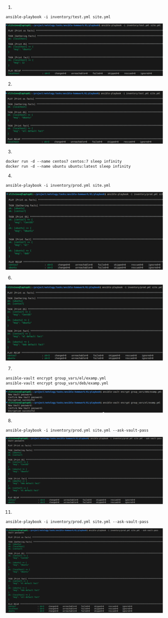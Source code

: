 1. 
```
ansible-playbook -i inventory/test.yml site.yml
```
![screenshot](img/1.png)

2. 
![screenshot](img/2.png)

3. 
```
docker run -d --name centos7 centos:7 sleep infinity
docker run -d --name ubuntu ubuntu:latest sleep infinity
```
4. 
```
ansible-playbook -i inventory/prod.yml site.yml
```
![screenshot](img/3.png)

6.  
![screenshot](img/4.png)

7. 
```
ansible-vault encrypt group_vars/el/examp.yml
ansible-vault encrypt group_vars/deb/examp.yml
```
![screenshot](img/5.png)

8. 
```
ansible-playbook -i inventory/prod.yml site.yml --ask-vault-pass
```
![screenshot](img/6.png)

11. 
```
ansible-playbook -i inventory/prod.yml site.yml --ask-vault-pass
```
![screenshot](img/7.png)
